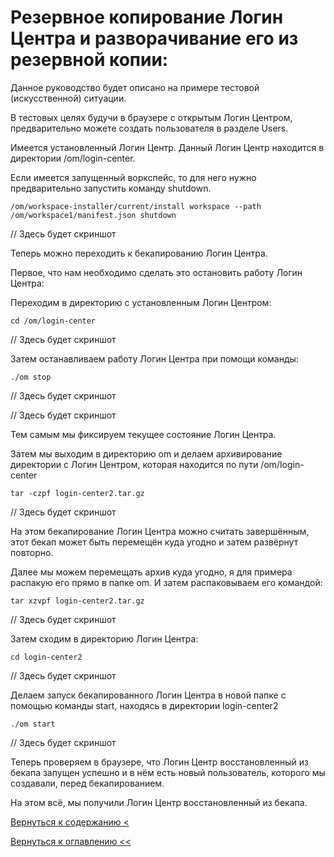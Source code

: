# Резервное копирование Логин Центра и разворачивание его из резервной копии:

Данное руководство будет описано на примере тестовой (искусственной) ситуации.

В тестовых целях будучи в браузере с открытым Логин Центром, предварительно можете создать пользователя в разделе 
Users.

Имеется установленный Логин Центр. Данный Логин Центр находится в директории /om/login-center.

Если имеется запущенный воркспейс, то для него нужно предварительно запустить команду shutdown.

`/om/workspace-installer/current/install workspace --path /om/workspace1/manifest.json shutdown`

// Здесь будет скриншот

Теперь можно переходить к бекапированию Логин Центра.

Первое, что нам необходимо сделать это остановить работу Логин Центра:

Переходим в директорию с установленным Логин Центром:

`cd /om/login-center`

// Здесь будет скриншот

Затем останавливаем работу Логин Центра при помощи команды:

`./om stop`

// Здесь будет скриншот

// Здесь будет скриншот

Тем самым мы фиксируем текущее состояние Логин Центра.

Затем мы выходим в директорию om и делаем архивирование директории с Логин Центром, которая находится по пути 
/om/login-center

`tar -czpf login-center2.tar.gz`

// Здесь будет скриншот

На этом бекапирование Логин Центра можно считать завершённым, этот бекап может быть перемещён куда угодно и затем 
развёрнут повторно.

Далее мы можем перемещать архив куда угодно, я для примера распакую его прямо в папке om. И затем распаковываем его 
командой:

`tar xzvpf login-center2.tar.gz`

// Здесь будет скриншот

Затем сходим в директорию Логин Центра:

`cd login-center2`

// Здесь будет скриншот

Делаем запуск бекапированного Логин Центра в новой папке с помощью команды start, находясь в директории login-center2

`./om start`

// Здесь будет скриншот

Теперь проверяем в браузере, что Логин Центр восстановленный из бекапа запущен успешно и в нём есть новый пользователь, 
которого мы создавали, перед бекапированием.

На этом всё, мы получили Логин Центр восстановленный из бекапа.


[Вернуться к содержанию <](contents.md)

[Вернуться к оглавлению <<](index.md)
